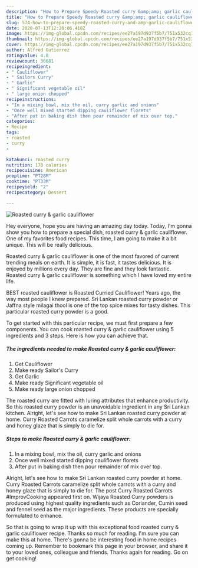 ```yaml
---
description: "How to Prepare Speedy Roasted curry &amp;amp; garlic cauliflower"
title: "How to Prepare Speedy Roasted curry &amp;amp; garlic cauliflower"
slug: 574-how-to-prepare-speedy-roasted-curry-and-amp-garlic-cauliflower
date: 2020-07-13T12:20:06.418Z
image: https://img-global.cpcdn.com/recipes/ee27a197d937f5b7/751x532cq70/roasted-curry-garlic-cauliflower-recipe-main-photo.jpg
thumbnail: https://img-global.cpcdn.com/recipes/ee27a197d937f5b7/751x532cq70/roasted-curry-garlic-cauliflower-recipe-main-photo.jpg
cover: https://img-global.cpcdn.com/recipes/ee27a197d937f5b7/751x532cq70/roasted-curry-garlic-cauliflower-recipe-main-photo.jpg
author: Alfred Gutierrez
ratingvalue: 4.8
reviewcount: 36681
recipeingredient:
- " Cauliflower"
- " Sailors Curry"
- " Garlic"
- " Significant vegetable oil"
- " large onion chopped"
recipeinstructions:
- "In a mixing bowl, mix the oil, curry garlic and onions"
- "Once well mixed started dipping cauliflower florets"
- "After put in baking dish then pour remainder of mix over top."
categories:
- Recipe
tags:
- roasted
- curry
- 

katakunci: roasted curry  
nutrition: 178 calories
recipecuisine: American
preptime: "PT28M"
cooktime: "PT33M"
recipeyield: "2"
recipecategory: Dessert

---
```



![Roasted curry &amp; garlic cauliflower](https://img-global.cpcdn.com/recipes/ee27a197d937f5b7/751x532cq70/roasted-curry-garlic-cauliflower-recipe-main-photo.jpg)

Hey everyone, hope you are having an amazing day today. Today, I'm gonna show you how to prepare a special dish, roasted curry &amp; garlic cauliflower. One of my favorites food recipes. This time, I am going to make it a bit unique. This will be really delicious.

Roasted curry &amp; garlic cauliflower is one of the most favored of current trending meals on earth. It is simple, it is fast, it tastes delicious. It is enjoyed by millions every day. They are fine and they look fantastic. Roasted curry &amp; garlic cauliflower is something which I have loved my entire life.

BEST roasted cauliflower is Roasted Curried Cauliflower! Years ago, the way most people I knew prepared. Sri Lankan roasted curry powder or Jaffna style milagai thool is one of the top spice mixes for tasty dishes. This particular roasted curry powder is a good.


To get started with this particular recipe, we must first prepare a few components. You can cook roasted curry &amp; garlic cauliflower using 5 ingredients and 3 steps. Here is how you can achieve that.

<!--inarticleads1-->

##### The ingredients needed to make Roasted curry &amp; garlic cauliflower:

1. Get  Cauliflower
1. Make ready  Sailor&#39;s Curry
1. Get  Garlic
1. Make ready  Significant vegetable oil
1. Make ready  large onion chopped


The roasted curry are fitted with luring attributes that enhance productivity. So this roasted curry powder is an unavoidable ingredient in any Sri Lankan kitchen. Alright, let&#39;s see how to make Sri Lankan roasted curry powder at home. Curry Roasted Carrots caramelize split whole carrots with a curry and honey glaze that is simply to die for. 

<!--inarticleads2-->

##### Steps to make Roasted curry &amp; garlic cauliflower:

1. In a mixing bowl, mix the oil, curry garlic and onions
1. Once well mixed started dipping cauliflower florets
1. After put in baking dish then pour remainder of mix over top.


Alright, let&#39;s see how to make Sri Lankan roasted curry powder at home. Curry Roasted Carrots caramelize split whole carrots with a curry and honey glaze that is simply to die for. The post Curry Roasted Carrots #ImprovCooking appeared first on. Wijaya Roasted Curry powders is produced using highest quality ingredients such as Coriander, Cumin seed and fennel seed as the major ingredients. These products are specially formulated to enhance. 

So that is going to wrap it up with this exceptional food roasted curry &amp; garlic cauliflower recipe. Thanks so much for reading. I'm sure you can make this at home. There's gonna be interesting food in home recipes coming up. Remember to bookmark this page in your browser, and share it to your loved ones, colleague and friends. Thanks again for reading. Go on get cooking!

